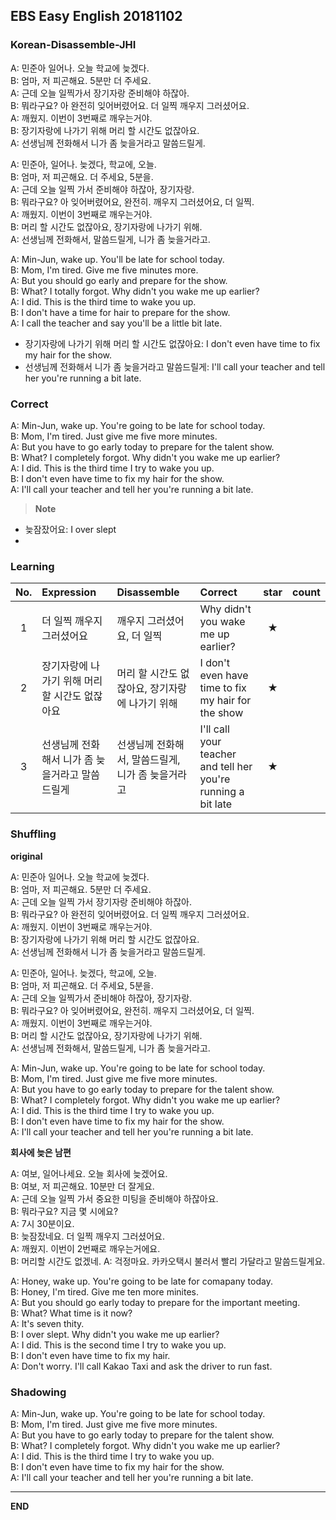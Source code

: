 ## EBS Easy English 20181102

### Korean-Disassemble-JHI

A: 민준아 일어나. 오늘 학교에 늦겠다.   
B: 엄마, 저 피곤해요. 5분만 더 주세요.    
A: 근데 오늘 일찍가서 장기자랑 준비해야 하잖아.   
B: 뭐라구요? 아 완전히 잊어버렸어요. 더 일찍 깨우지 그러셨어요.    
A: 깨웠지. 이번이 3번째로 깨우는거야.   
B: 장기자랑에 나가기 위해 머리 할 시간도 없잖아요.  
A: 선생님께 전화해서 니가 좀 늦을거라고 말씀드릴게.         



A: 민준아, 일어나. 늦겠다, 학교에, 오늘.   
B: 엄마, 저 피곤해요. 더 주세요, 5분을.    
A: 근데 오늘 일찍 가서 준비해야 하잖아, 장기자랑.   
B: 뭐라구요? 아 잊어버렸어요, 완전히. 깨우지 그러셨어요, 더 일찍.      
A: 깨웠지. 이번이 3번째로 깨우는거야.   
B: 머리 할 시간도 없잖아요, 장기자랑에 나가기 위해.  
A: 선생님께 전화해서, 말씀드릴게, 니가 좀 늦을거라고.           


A: Min-Jun, wake up. You'll be late for school today.   
B: Mom, I'm tired. Give me five minutes more.    
A: But you should go early and prepare for the show.   
B: What? I totally forgot. Why didn't you wake me up earlier?    
A: I did. This is the third time to wake you up.   
B: I don't have a time for hair to prepare for the show.  
A: I call the teacher and say you'll be a little bit late.   

+ 장기자랑에 나가기 위해 머리 할 시간도 없잖아요: I don't even have time to fix my hair for the show.
+ 선생님께 전화해서 니가 좀 늦을거라고 말씀드릴게: I'll call your teacher and tell her you're running a bit late.     


### Correct

A: Min-Jun, wake up. You're going to be late for school today.   
B: Mom, I'm tired. Just give me five more minutes.    
A: But you have to go early today to prepare for the talent show.   
B: What? I completely forgot. Why didn't you wake me up earlier?    
A: I did. This is the third time I try to wake you up.   
B: I don't even have time to fix my hair for the show.  
A: I'll call your teacher and tell her you're running a bit late.    


> **Note**
- 늦잠잤어요: I over slept
-


### Learning

| No. | Expression | Disassemble | Correct | star | count |
| :---: | :--- | :--- | :--- | :---: | :---: |
| 1 |  더 일찍 깨우지 그러셨어요 | 깨우지 그러셨어요, 더 일찍 |  Why didn't you wake me up earlier? | ★ |  |
| 2 | 장기자랑에 나가기 위해 머리 할 시간도 없잖아요 | 머리 할 시간도 없잖아요, 장기자랑에 나가기 위해 | I don't even have time to fix my hair for the show | ★ |  |
| 3 | 선생님께 전화해서 니가 좀 늦을거라고 말씀드릴게 |  선생님께 전화해서, 말씀드릴게, 니가 좀 늦을거라고 |  I'll call your teacher and tell her you're running a bit late | ★ |  |

### Shuffling

**original**

A: 민준아 일어나. 오늘 학교에 늦겠다.   
B: 엄마, 저 피곤해요. 5분만 더 주세요.    
A: 근데 오늘 일찍 가서 장기자랑 준비해야 하잖아.   
B: 뭐라구요? 아 완전히 잊어버렸어요. 더 일찍 깨우지 그러셨어요.    
A: 깨웠지. 이번이 3번째로 깨우는거야.   
B: 장기자랑에 나가기 위해 머리 할 시간도 없잖아요.  
A: 선생님께 전화해서 니가 좀 늦을거라고 말씀드릴게.         

A: 민준아, 일어나. 늦겠다, 학교에, 오늘.   
B: 엄마, 저 피곤해요. 더 주세요, 5분을.    
A: 근데 오늘 일찍가서 준비해야 하잖아, 장기자랑.   
B: 뭐라구요? 아 잊어버렸어요, 완전히. 깨우지 그러셨어요, 더 일찍.      
A: 깨웠지. 이번이 3번째로 깨우는거야.   
B: 머리 할 시간도 없잖아요, 장기자랑에 나가기 위해.  
A: 선생님께 전화해서, 말씀드릴게, 니가 좀 늦을거라고.      

A: Min-Jun, wake up. You're going to be late for school today.   
B: Mom, I'm tired. Just give me five more minutes.    
A: But you have to go early today to prepare for the talent show.   
B: What? I completely forgot. Why didn't you wake me up earlier?    
A: I did. This is the third time I try to wake you up.   
B: I don't even have time to fix my hair for the show.  
A: I'll call your teacher and tell her you're running a bit late.   

**회사에 늦은 남편**

A: 여보, 일어나세요. 오늘 회사에 늦겠어요.      
B: 여보, 저 피곤해요. 10분만 더 잘게요.  
A: 근데 오늘 일찍 가서 중요한 미팅을 준비해야 하잖아요.    
B: 뭐라구요? 지금 몇 시에요?  
A: 7시 30분이요.  
B: 늦잠잤네요. 더 일찍 깨우지 그러셨어요.        
A: 깨웠지. 이번이 2번째로 깨우는거에요.  
B: 머리할 시간도 없겠네.
A: 걱정마요. 카카오택시 불러서 빨리 가달라고 말씀드릴게요.     

A: Honey, wake up. You're going to be late for comapany today.  
B: Honey, I'm tired. Give me ten more minites.  
A: But you should go early today to prepare for the important meeting.  
B: What? What time is it now?  
A: It's seven thity.  
B: I over slept. Why didn't you wake me up earlier?  
A: I did. This is the second time I try to wake you up.  
B: I don't even have time to fix my hair.    
A: Don't worry. I'll call Kakao Taxi and ask the driver to run fast.


### Shadowing

A: Min-Jun, wake up. You're going to be late for school today.   
B: Mom, I'm tired. Just give me five more minutes.    
A: But you have to go early today to prepare for the talent show.   
B: What? I completely forgot. Why didn't you wake me up earlier?    
A: I did. This is the third time I try to wake you up.   
B: I don't even have time to fix my hair for the show.  
A: I'll call your teacher and tell her you're running a bit late.   

---

**END**

